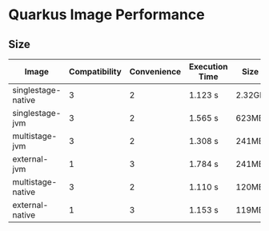 # Quarkus Image Performance

## Size

| Image              | Compatibility | Convenience | Execution Time | Size   |
|--------------------|---------------|-------------|----------------|--------|
| singlestage-native | 3             | 2           | 1.123 s        | 2.32GB |
| singlestage-jvm    | 3             | 2           | 1.565 s        | 623MB  |
| multistage-jvm     | 3             | 2           | 1.308 s        | 241MB  |
| external-jvm       | 1             | 3           | 1.784 s        | 241MB  |
| multistage-native  | 3             | 2           | 1.110 s        | 120MB  |
| external-native    | 1             | 3           | 1.153 s        | 119MB  |
